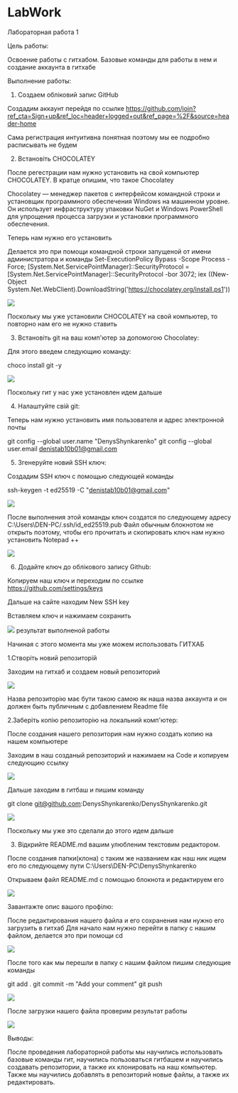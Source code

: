 # LabWork

Лабораторная работа 1

Цель работы:

Освоение работы с гитхабом. Базовые команды для работы в нем и создание аккаунта в гитхабе

Выполнение работы:

1. Создаем обліковий запис GitHub

Создадим аккаунт перейдя по ссылке https://github.com/join?ref_cta=Sign+up&ref_loc=header+logged+out&ref_page=%2F&source=header-home

Сама регистрация интуитивна понятная поэтому мы ее подробно расписывать не будем

2. Встановіть CHOCOLATEY

После регестрации нам нужно установить на свой компьютер CHOCOLATEY. В кратце опишим, что такое Chocolatey

Chocolatey — менеджер пакетов с интерфейсом командной строки и установщик программного обеспечения Windows на машинном уровне.
Он использует инфраструктуру упаковки NuGet и Windows PowerShell для упрощения процесса загрузки и установки программного обеспечения.

Теперь нам нужно его установить

Делается это при помощи командной строки запущеной от имени администратора и команды Set-ExecutionPolicy Bypass -Scope Process -Force; [System.Net.ServicePointManager]::SecurityProtocol = [System.Net.ServicePointManager]::SecurityProtocol -bor 3072; iex ((New-Object System.Net.WebClient).DownloadString('https://chocolatey.org/install.ps1'))

![](ChocoInstall.png)

Поскольку мы уже установили CHOCOLATEY на свой компьютер, то повторно нам его не нужно ставить 

3. Встановіть git на ваш комп'ютер за допомогою Chocolatey:

Для этого введем следующию команду:

choco install git -y

![](ChocoInstall.png)

Поскольку гит у нас уже установлен идем дальше

4. Налаштуйте свій git:

Теперь нам нужно установить имя пользователя и адрес электронной почты 

git config --global user.name "DenysShynkarenko"
git config --global user.email denistab10b01@gmail.com

5. Згенеруйте новий SSH ключ:

Создадим SSH ключ с помощью следующей команды

ssh-keygen -t ed25519 -C "denistab10b01@gmail.com"

![](ShhKey.jpg)

После выполнения этой команды ключ создатся по следующему адресу C:\Users\DEN-PC/.ssh/id_ed25519.pub
Файл обычным блокнотом не открыть поэтому, чтобы его прочитать и скопировать ключ нам нужно установить Notepad ++

![](SHHkeyOpen.png)

6. Додайте ключ до облікового запису Github:

Копируем наш ключ и переходим по ссылке https://github.com/settings/keys

Дальше на сайте находим New SSH key 

Вставляем ключ и нажимаем сохранить

![](SHHresult.png)
результат выполненой работы

Начиная с этого момента мы уже можем использовать ГИТХАБ

1.Створіть новий репозиторій

Заходим на гитхаб и создаем новый репозиторий 

![](NewRep.png)

Назва репозиторію має бути такою самою як наша назва аккаунта и он должен быть публичным с добавлением Readme file

2.Заберіть копію репозиторію на локальний комп'ютер:

После создания нашего репозитория нам нужно создать копию на нашем компьютере 

Заходим в наш созданый репозиторий и нажимаем на Code и копируем следующию ссылку 

![](Clone.png)

Дальше заходим в гитбаш и пишим команду 

git clone git@github.com:DenysShynkarenko/DenysShynkarenko.git

![](clonegit.png)

Поскольку мы уже это сделали до этого идем дальше

3. Відкрийте README.md вашим улюбленим текстовим редактором.

После создания папки(клона) с таким же названием как наш ник ищем его по следующему пути C:\Users\DEN-PC\DenysShynkarenko

Открываем файл README.md с помощью блокнота и редактируем его 

![](Read1.png)

Завантажте опис вашого профілю:

После редактирования нашего файла и его сохранения нам нужно его загрузить в гитхаб 
Для начало нам нужно перейти в папку с нашим файлом, делается это при помощи cd

![](cd.png)

После того как мы перешли в папку с нашим файлом пишим следующие команды 

git add .
git commit -m "Add your comment"
git push

![](add.png)

После загрузки нашего файла проверим результат работы 

![](Profile.png)

Выводы:

После проведения лабораторной работы мы научились использовать базовые команды гит, научились пользоваться гитбашем и научились создавать репозитории, а также их клонировать на наш компьютер. Также мы научились добавлять в репозиторий новые файлы, а также их редактировать.




 


























